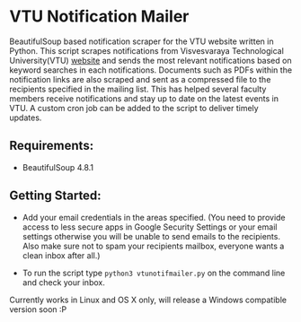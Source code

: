 # VTU Notification Mailer

BeautifulSoup based notification scraper for the VTU website written in Python. This script scrapes notifications from Visvesvaraya Technological University(VTU) [website](http://vtu.ac.in/) and sends the most relevant notifications based on keyword searches in each notifications. Documents such as PDFs within the notification links are also scraped and sent as a compressed file to the recipients specified in the mailing list. This has helped several faculty members receive notifications and stay up to date on the latest events in VTU. A custom cron job can be added to the script to deliver timely updates.

## Requirements:
- BeautifulSoup 4.8.1


## Getting Started:
- Add your email credentials in the areas specified.
(You need to provide access to less secure apps in Google Security Settings or your email settings otherwise you will be unable to send emails to the recipients. Also make sure not to spam your recipients mailbox, everyone wants a clean inbox after all.)

- To run the script type ```python3 vtunotifmailer.py``` on the command line and check your inbox.

Currently works in Linux and OS X only, will release a Windows compatible version soon :P


